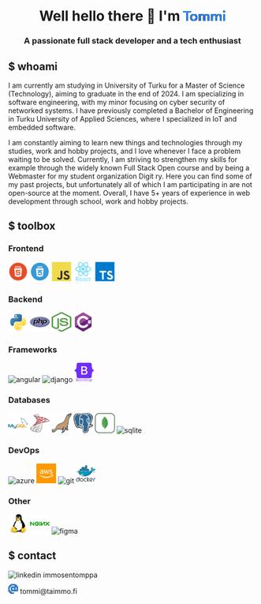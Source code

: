 <div>
  <h1 align="center">Well hello there 👋 I'm <img src="images/name.png"></h1>
  <h3 align="center">A passionate full stack developer and a tech enthusiast</h3>
</div>

<h2>$ whoami</h2>
<p>I am currently am studying in University of Turku for a Master of Science (Technology), aiming to graduate in the end of 2024. I am specializing in software engineering, with my minor focusing on cyber security of networked systems. I have previously completed a Bachelor of Engineering in Turku University of Applied Sciences, where I specialized in IoT and embedded software.</p>

<p>I am constantly aiming to learn new things and technologies through my studies, work and hobby projects, and I love whenever I face a problem waiting to be solved. Currently, I am striving to strengthen my skills for example through the widely known Full Stack Open course and by being a Webmaster for my student organization Digit ry. Here you can find some of my past projects, but unfortunately all of which I am participating in are not open-source at the moment. Overall, I have 5+ years of experience in web development through school, work and hobby projects.</p>

<h2>$ toolbox</h2>
<div style="margin-bottom: 20px;">
  <h3>Frontend</h3>
  <a href="https://www.w3.org/html/" style="text-decoration: none;" target="_blank" rel="noreferrer">
    <img src="images/html-icon.png" alt="html5" width="40" height="40"/>
  </a>
  <a href="https://www.w3schools.com/css/" style="text-decoration: none;" target="_blank" rel="noreferrer">
    <img src="images/css-icon.png" alt="css3" width="40" height="40"/>
  </a>
  <a href="https://developer.mozilla.org/en-US/docs/Web/JavaScript" style="text-decoration: none;" target="_blank" rel="noreferrer"> 
    <img src="https://raw.githubusercontent.com/devicons/devicon/master/icons/javascript/javascript-original.svg" alt="javascript" width="40" height="40"/>
  </a>
  <a href="https://reactjs.org/" style="text-decoration: none;" target="_blank" rel="noreferrer">
    <img src="https://raw.githubusercontent.com/devicons/devicon/master/icons/react/react-original-wordmark.svg" alt="react" width="40" height="40"/>
  </a>
  <a href="https://www.typescriptlang.org/" style="text-decoration: none;" target="_blank" rel="noreferrer">
    <img src="https://raw.githubusercontent.com/devicons/devicon/master/icons/typescript/typescript-original.svg" alt="typescript" width="40" height="40"/>
  </a>
</div>

<div style="margin-bottom: 20px;">
  <h3>Backend</h3>
  <a href="https://www.python.org" style="text-decoration: none;" target="_blank" rel="noreferrer">
    <img src="https://raw.githubusercontent.com/devicons/devicon/master/icons/python/python-original.svg" alt="python" width="40" height="40"/>
  </a>
  <a href="https://www.php.net" style="text-decoration: none;" target="_blank" rel="noreferrer">
    <img src="https://raw.githubusercontent.com/devicons/devicon/master/icons/php/php-original.svg" alt="php" width="40" height="40"/>
  </a>
  <a href="https://nodejs.org" style="text-decoration: none;" target="_blank" rel="noreferrer">
    <img src="images/nodejs-icon.png" alt="nodejs" width="40" height="40"/>
  </a>
  <a href="https://www.w3schools.com/cs/" style="text-decoration: none;" target="_blank" rel="noreferrer">
    <img src="https://raw.githubusercontent.com/devicons/devicon/master/icons/csharp/csharp-original.svg" alt="csharp" width="40" height="40"/>
  </a>
</div>

<div style="margin-bottom: 20px;">
  <h3>Frameworks</h3>
  <a href="https://angular.io" style="text-decoration: none;" target="_blank" rel="noreferrer">
    <img src="https://angular.io/assets/images/logos/angular/angular.svg" alt="angular" width="40" height="40"/>
  </a>
  <a href="https://www.djangoproject.com/" style="text-decoration: none;" target="_blank" rel="noreferrer">
    <img src="https://cdn.worldvectorlogo.com/logos/django.svg" alt="django" width="40" height="40"/>
  </a>
  <a href="https://getbootstrap.com" style="text-decoration: none;" target="_blank" rel="noreferrer">
    <img src="https://raw.githubusercontent.com/devicons/devicon/master/icons/bootstrap/bootstrap-plain-wordmark.svg" alt="bootstrap" width="40" height="40"/>
  </a>
</div>

<div style="margin-bottom: 20px;">
  <h3>Databases</h3>
  <a href="https://www.mysql.com/" style="text-decoration: none;" target="_blank" rel="noreferrer">
    <img src="https://raw.githubusercontent.com/devicons/devicon/master/icons/mysql/mysql-original-wordmark.svg" alt="mysql" width="40" height="40"/>
  </a>
  <a href="https://www.microsoft.com/en-us/sql-server" style="text-decoration: none;" target="_blank" rel="noreferrer">
    <img src="images/microsoft-sql-icon.png" alt="mssql" width="40" height="40"/>
  </a>
  <a href="https://mariadb.org/" style="text-decoration: none;" target="_blank" rel="noreferrer">
    <img src="images/mariadb-icon.png" alt="mariadb" width="40" height="40"/>
  </a>
  <a href="https://www.postgresql.org" style="text-decoration: none;" target="_blank" rel="noreferrer">
    <img src="images/postgresql-icon.png" alt="postgresql" width="40" height="40"/>
  </a>
  <a href="https://www.mongodb.com/" style="text-decoration: none;" target="_blank" rel="noreferrer">
    <img src="images/mongodb-icon.png" alt="mongodb" width="40" height="40"/>
  </a>
  <a href="https://www.sqlite.org/" style="text-decoration: none;" target="_blank" rel="noreferrer">
    <img src="https://www.vectorlogo.zone/logos/sqlite/sqlite-icon.svg" alt="sqlite" width="40" height="40"/>
  </a>
</div>

<div style="margin-bottom: 20px;">
  <h3>DevOps</h3>
  <a href="https://azure.microsoft.com/en-in/" style="text-decoration: none;" target="_blank" rel="noreferrer">
    <img src="https://www.vectorlogo.zone/logos/microsoft_azure/microsoft_azure-icon.svg" alt="azure" width="40" height="40"/>
  </a>
  <a href="https://aws.amazon.com" style="text-decoration: none;" target="_blank" rel="noreferrer">
    <img src="images/aws-icon.png" alt="aws" width="40" height="40"/>
  </a>
  <a href="https://git-scm.com/" style="text-decoration: none;" target="_blank" rel="noreferrer">
    <img src="https://www.vectorlogo.zone/logos/git-scm/git-scm-icon.svg" alt="git" width="40" height="40"/>
  </a>
  <a href="https://www.docker.com/" style="text-decoration: none;" target="_blank" rel="noreferrer">
    <img src="https://raw.githubusercontent.com/devicons/devicon/master/icons/docker/docker-original-wordmark.svg" alt="docker" width="40" height="40"/>
  </a>
</div>

<div style="margin-bottom: 20px;">
  <h3>Other</h3>
  <a href="https://www.linux.org/" style="text-decoration: none;" target="_blank" rel="noreferrer">
    <img src="https://raw.githubusercontent.com/devicons/devicon/master/icons/linux/linux-original.svg" alt="linux" width="40" height="40"/>
  </a>
  <a href="https://www.nginx.com" style="text-decoration: none;" target="_blank" rel="noreferrer">
    <img src="https://raw.githubusercontent.com/devicons/devicon/master/icons/nginx/nginx-original.svg" alt="nginx" width="40" height="40"/>
  </a>
  <a href="https://www.figma.com/" style="text-decoration: none;" target="_blank" rel="noreferrer">
    <img src="https://www.vectorlogo.zone/logos/figma/figma-icon.svg" alt="figma" width="40" height="40"/>
  </a>
</div>

<h2>$ contact</h2>
<div style="margin-bottom: 10px">
  <a href="https://linkedin.com/in/immosentomppa" style="text-decoration: none;" target="blank" rel="noreferrer">
    <img src="https://raw.githubusercontent.com/rahuldkjain/github-profile-readme-generator/master/src/images/icons/Social/linked-in-alt.svg" alt="linkedin" height="20" width="20" /> 
    <span>immosentomppa</span>
  </a>
</div>
<div style="margin-bottom: 10px">
  <a href="mailto:tommi@taimmo.fi" style="text-decoration: none;" target="_blank" rel="noreferrer">
    <img src="images/at-icon.png" alt="email" height="20" width="20" />
    <span>tommi@taimmo.fi</span>
  </a>
</div>
